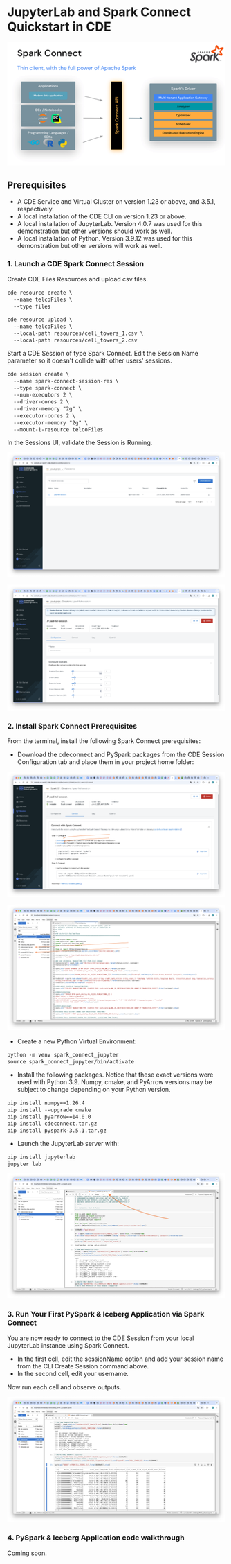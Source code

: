 # JupyterLab and Spark Connect Quickstart in CDE

![alt text](../../img/sparkconnect-large.png)

## Prerequisites

* A CDE Service and Virtual Cluster on version 1.23 or above, and 3.5.1, respectively.
* A local installation of the CDE CLI on version 1.23 or above.
* A local installation of JupyterLab. Version 4.0.7 was used for this demonstration but other versions should work as well.
* A local installation of Python. Version 3.9.12 was used for this demonstration but other versions will work as well.

### 1. Launch a CDE Spark Connect Session

Create CDE Files Resources and upload csv files.

```
cde resource create \
  --name telcoFiles \
  --type files
```

```
cde resource upload \
  --name telcoFiles \
  --local-path resources/cell_towers_1.csv \
  --local-path resources/cell_towers_2.csv
```

Start a CDE Session of type Spark Connect. Edit the Session Name parameter so it doesn't collide with other users' sessions.

```
cde session create \
  --name spark-connect-session-res \
  --type spark-connect \
  --num-executors 2 \
  --driver-cores 2 \
  --driver-memory "2g" \
  --executor-cores 2 \
  --executor-memory "2g" \
  --mount-1-resource telcoFiles
```

In the Sessions UI, validate the Session is Running.

![alt text](../../img/cde_session_validate_1.png)

![alt text](../../img/cde_session_validate_2.png)

### 2. Install Spark Connect Prerequisites

From the terminal, install the following Spark Connect prerequisites:

* Download the cdeconnect and PySpark packages from the CDE Session Configuration tab and place them in your project home folder:

![alt text](../../img/cde_spark_connect_download_deps.png)

![alt text](../../img/cde_spark_connect_project_home.png)

* Create a new Python Virtual Environment:

```
python -m venv spark_connect_jupyter
source spark_connect_jupyter/bin/activate
```

* Install the following packages. Notice that these exact versions were used with Python 3.9. Numpy, cmake, and PyArrow versions may be subject to change depending on your Python version.

```
pip install numpy==1.26.4
pip install --upgrade cmake
pip install pyarrow==14.0.0
pip install cdeconnect.tar.gz  
pip install pyspark-3.5.1.tar.gz
```

* Launch the JupyterLab server with:

```
pip install jupyterlab
jupyter lab
```

![alt text](../../img/launch_cde_spark_connect_jupyter.png)


### 3. Run Your First PySpark & Iceberg Application via Spark Connect

You are now ready to connect to the CDE Session from your local JupyterLab instance using Spark Connect.

* In the first cell, edit the sessionName option and add your session name from the CLI Create Session command above.
* In the second cell, edit your username.

Now run each cell and observe outputs.

![alt text](../../img/cde_spark_connect_notebook_outputs.png)

### 4. PySpark & Iceberg Application code walkthrough

Coming soon.
